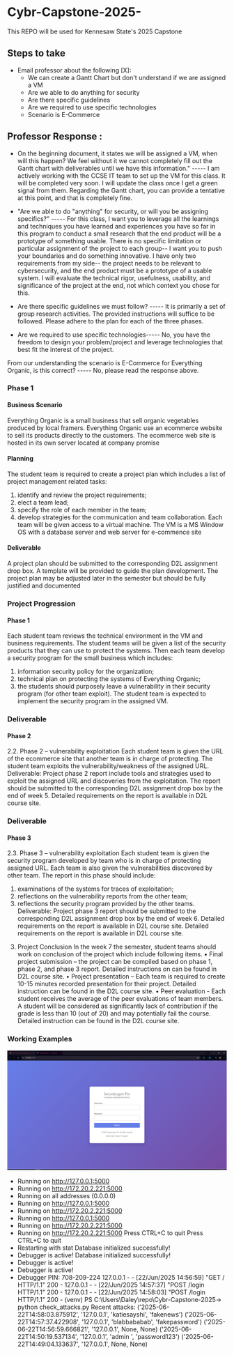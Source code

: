 # Cybr-Capstone-2025-
This REPO will be used for Kennesaw State's 2025 Capstone 
## Steps to take 
- Email professor about the following [X]: 
    - We can create a Gantt Chart but don't understand if we are assigned a VM
    - Are we able to do anything for security 
    - Are there specific guidelines 
    - Are we required to use specific technologies 
    - Scenario is E-Commerce 
## Professor Response : 
- On the beginning document, it states we will be assigned a VM, when will this happen? We feel without it we cannot completely fill out the Gantt chart with deliverables until we have this information." ----- I am actively working with the CCSE IT team to set up the VM for this class. It will be completed very soon. I will update the class once I get a green signal from them. Regarding the Gantt chart, you can provide a tentative at this point, and that is completely fine. 

- "Are we able to do "anything" for security, or will you be assigning specifics?" ----- For this class, I want you to leverage all the learnings and techniques you have learned and experiences you have so far in this program to conduct a small research that the end product will be a prototype of something usable. There is no specific limitation or particular assignment of the project to each group-- I want you to push your boundaries and do something innovative. I have only two requirements from my side-- the project needs to be relevant to cybersecurity, and the end product must be a prototype of a usable system. I will evaluate the technical rigor, usefulness, usability, and significance of the project at the end, not which context you chose for this. 

- Are there specific guidelines we must follow? ----- It is primarily a set of group research activities. The provided instructions will suffice to be followed. Please adhere to the plan for each of the three phases. 

- Are we required to use specific technologies----- No, you have the freedom to design your problem/project and leverage technologies that best fit the interest of the project. 

From our understanding the scenario is E-Commerce for Everything Organic, is this correct? ----- No, please read the response above.
### Phase 1 
#### Business Scenario 
Everything Organic is a small business that sell organic vegetables produced
by local framers. Everything Organic use an ecommerce website to sell its products directly to
the customers. The ecommerce web site is hosted in its own server located at company promise
#### Planning  
The student team is required to create a project plan which includes a list of project
management related tasks: 
1) identify and review the project requirements; 
2) elect a team lead;
3) specify the role of each member in the team; 
4) develop strategies for the communication and
team collaboration.
Each team will be given access to a virtual machine. The VM is a MS Window OS with a
database server and web server for e-commence site
#### Deliverable 
A project plan should be submitted to the corresponding D2L assignment drop box.
A template will be provided to guide the plan development. The project plan may be adjusted
later in the semester but should be fully justified and documented

### Project Progression 
#### Phase 1 
Each student team reviews the technical environment in the VM and business requirements. The
student teams will be given a list of the security products that they can use to protect the systems.
Then each team develop a security program for the small business which includes: 
1) information security policy for the organization; 
2) technical plan on protecting the systems of Everything Organic;
3) the students should purposely leave a vulnerability in their security program (for other team exploit). The student team is expected to implement the security program in the assigned VM.

### Deliverable 
#### Phase 2 
2.2. Phase 2 – vulnerability exploitation
Each student team is given the URL of the ecommerce site that another team is in charge of
protecting. The student team exploits the vulnerability/weakness of the assigned URL.
Deliverable: Project phase 2 report include tools and strategies used to exploit the assigned URL
and discoveries from the exploitation. The report should be submitted to the corresponding D2L
assignment drop box by the end of week 5. Detailed requirements on the report is available in
D2L course site.
### Deliverable 
#### Phase 3 
2.3. Phase 3 – vulnerability exploitation
Each student team is given the security program developed by team who is in charge of
protecting assigned URL. Each team is also given the vulnerabilities discovered by other team.
The report in this phase should include: 
1) examinations of the systems for traces of exploitation;
2) reflections on the vulnerability reports from the other team;
3) reflections the security program
provided by the other teams.
Deliverable: Project phase 3 report should be submitted to the corresponding D2L assignment
drop box by the end of week 6. Detailed requirements on the report is available in D2L course
site. Detailed requirements on the report is available in D2L course site.
3. Project Conclusion
In the week 7 the semester, student teams should work on conclusion of the project which
include following items.
• Final project submission – the project can be compiled based on phase 1, phase 2, and
phase 3 report. Detailed instructions on can be found in D2L course site.
• Project presentation – Each team is required to create 10-15 minutes recorded
presentation for their project. Detailed instruction can be found in the D2L course site.
• Peer evaluation - Each student receives the average of the peer evaluations of team
members. A student will be considered as significantly lack of contribution if the grade is
less than 10 (out of 20) and may potentially fail the course. Detailed instruction can be
found in the D2L course site.


### Working Examples 
![alt text](image.png)
* Running on http://127.0.0.1:5000
 * Running on http://172.20.2.221:5000
 * Running on all addresses (0.0.0.0)
 * Running on http://127.0.0.1:5000
 * Running on http://172.20.2.221:5000
 * Running on http://127.0.0.1:5000
 * Running on http://172.20.2.221:5000
 * Running on http://172.20.2.221:5000
Press CTRL+C to quit
Press CTRL+C to quit
 * Restarting with stat
Database initialized successfully!
 * Debugger is active!
Database initialized successfully!
 * Debugger is active!
 * Debugger is active!
 * Debugger PIN: 708-209-224
127.0.0.1 - - [22/Jun/2025 14:56:59] "GET / HTTP/1.1" 200 -
127.0.0.1 - - [22/Jun/2025 14:57:37] "POST /login HTTP/1.1" 200 -
127.0.0.1 - - [22/Jun/2025 14:58:03] "POST /login HTTP/1.1" 200 -
(venv) PS C:\Users\Daley\repo\Cybr-Capstone-2025-> python check_attacks.py
Recent attacks:
('2025-06-22T14:58:03.875912', '127.0.0.1', 'katiesayshi', 'fakenews')
('2025-06-22T14:57:37.422908', '127.0.0.1', 'blabbababab', 'fakepassword')
('2025-06-22T14:56:59.666821', '127.0.0.1', None, None)
('2025-06-22T14:50:19.537134', '127.0.0.1', 'admin ', 'password123')
('2025-06-22T14:49:04.133637', '127.0.0.1', None, None)